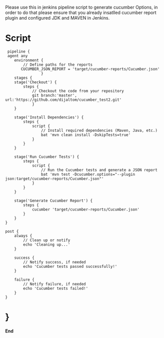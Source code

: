 Please use this in jenkins pipeline script to generate cucumber Options, in order to do that please ensure that you already insatlled cucumber report plugin  and configured JDK and MAVEN in Jenkins.

**Script**
==================================================================================================================================================================================    
     pipeline {
     agent any
        environment {
            // Define paths for the reports
           CUCUMBER_JSON_REPORT = 'target/cucumber-reports/Cucumber.json'
                    }
        stages {
        stage('Checkout') {
            steps {
                // Checkout the code from your repository
                git branch:'master', url:'https://github.com/dijaltom/cucumber_test2.git'
                }
        }

        stage('Install Dependencies') {
            steps {
                script {
                    // Install required dependencies (Maven, Java, etc.)
                    bat 'mvn clean install -DskipTests=true'
                }
            }
        }

        stage('Run Cucumber Tests') {
            steps {
                script {
                    // Run the Cucumber tests and generate a JSON report
                    bat 'mvn test -Dcucumber.options="--plugin json:target/cucumber-reports/Cucumber.json"'
                }
            }
        }

        stage('Generate Cucumber Report') {
            steps {
                cucumber 'target/cucumber-reports/Cucumber.json'
            }
        }
    }

    post {
        always {
            // Clean up or notify
            echo 'Cleaning up...'
        }

        success {
            // Notify success, if needed
            echo 'Cucumber tests passed successfully!'
        }

        failure {
            // Notify failure, if needed
            echo 'Cucumber tests failed!'
        }
    }
}
===================================================================================================================================================================
**End**
